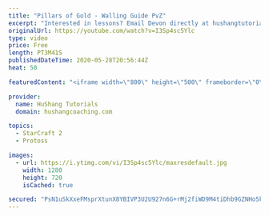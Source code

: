 ```yaml
---
title: "Pillars of Gold - Walling Guide PvZ"
excerpt: "Interested in lessons? Email Devon directly at hushangtutorials@outlook.com ------------------------------------------------------------------------------------------------------- Want to support HuShang Tutorials directly? Patreon is a website where you can contribute a monthly donation that will help"
originalUrl: https://youtube.com/watch?v=I3Sp4sc5Ylc
type: video
price: Free
length: PT3M41S
publishedDateTime: 2020-05-28T20:56:44Z
heat: 50

featuredContent: "<iframe width=\"800\" height=\"500\" frameborder=\"0\" src=\"https://www.youtube.com/embed/I3Sp4sc5Ylc\" allow=\"accelerometer; autoplay; encrypted-media; gyroscope; picture-in-picture\" allowfullscreen></iframe>"

provider:
  name: HuShang Tutorials
  domain: hushangcoaching.com

topics:
  - StarCraft 2
  - Protoss

images:
  - url: https://i.ytimg.com/vi/I3Sp4sc5Ylc/maxresdefault.jpg
    width: 1280
    height: 720
    isCached: true

secured: "PsN1uSkXxeFMsprXtunX8YBIVP3U2U927n6G+rMj2fiWD9M4tiDhb9GZNHo5kCyUSQtogQV1VO24ujRCnHhwRY4FKVz6nFK5pXONxKGQK2qogEGUQo2XugxJ3AFQp/Kyxc6blId2jkbVPJy/0QRkSoVrBaZQvdSZMoPG3w0U1mnwXH/N8AY3CB8trOgq907PK5OvL7UM4ngWG9sgVKk5kJ33wnpwEJkGB5WWtA9f69hd4LFdnVu1JoNR22fbTX3/RRb+Kp6orlbsXrTC9DM7BE4BEIq6abr7cHx43OrNnq+2B3mEcK1BCn/k+lpv3lMgfc0ImmQNO2IRS/Rjv+cRMkS7OerEXGHVgApGzI+RZBDZUA7mAfhgK5pvDQVU7YY7zX/taNpe+A1nFqKSUSAnG3wqfkis7boBCXvVQ+iYPjE=;Q7yfvqbjHp/DV1J8TVkyjw=="
---
```


